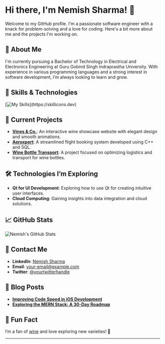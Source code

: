
# Hi there, I'm Nemish Sharma! 👋

Welcome to my GitHub profile. I'm a passionate software engineer with a knack for problem-solving and a love for coding. Here's a bit more about me and the projects I'm working on.

## 🌟 About Me

I'm currently pursuing a Bachelor of Technology in Electrical and Electronics Engineering at Guru Gobind Singh Indraprastha University. With experience in various programming languages and a strong interest in software development, I’m always looking to learn and grow. 

## 🔧 Skills & Technologies
[![My Skills](https://skillicons.dev/icons?i=cpp,cmake,html,css,js,mongodb,react,pug,)](https://skillicons.dev)

## 🚀 Current Projects

- **[Vines & Co.](https://github.com/yourusername/vines-and-co)**: An interactive wine showcase website with elegant design and smooth animations.
- **[Aeroxpert](https://github.com/yourusername/aeroxpert)**: A streamlined flight booking system developed using C++ and SQL.
- **[Wine Bottle Transport](https://github.com/yourusername/wine-bottle-transport)**: A project focused on optimizing logistics and transport for wine bottles.

## 🛠️ Technologies I’m Exploring

- **Qt for UI Development**: Exploring how to use Qt for creating intuitive user interfaces.
- **Cloud Computing**: Gaining insights into data integration and cloud solutions.

## 📈 GitHub Stats

![Nemish's GitHub Stats](https://github-readme-stats.vercel.app/api?username=yourusername&show_icons=true&hide_title=true&hide=prs&count_private=true&hide_border=true&theme=radical)

## 📣 Contact Me

- **LinkedIn**: [Nemish Sharma](https://www.linkedin.com/in/yourlinkedin)
- **Email**: [your-email@example.com](mailto:your-email@example.com)
- **Twitter**: [@yourtwitterhandle](https://twitter.com/yourtwitterhandle)

## 📝 Blog Posts

- **[Improving Code Speed in iOS Development](https://yourblog.com/improving-code-speed-ios-development)**
- **[Exploring the MERN Stack: A 30-Day Roadmap](https://yourblog.com/mern-stack-roadmap)**

## 🎉 Fun Fact

I’m a fan of [wine](https://yourblog.com/wine-blog) and love exploring new varieties! 🍷

---

